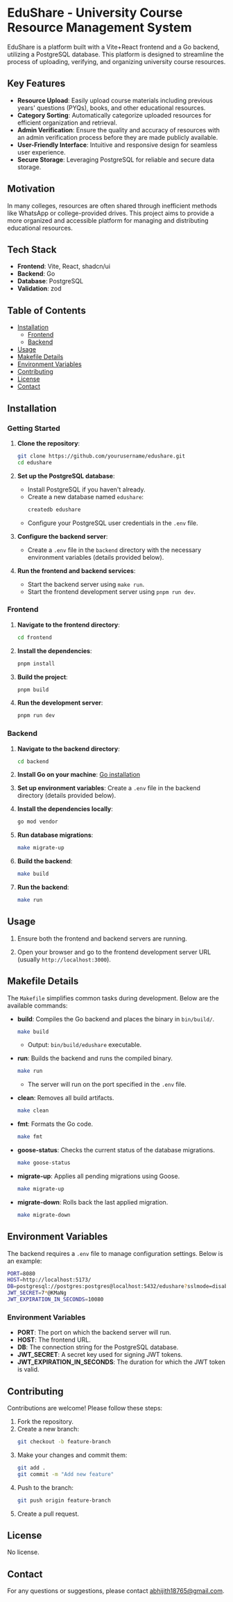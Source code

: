 # EduShare - University Course Resource Management System

EduShare is a platform built with a Vite+React frontend and a Go backend, utilizing a PostgreSQL database. This platform is designed to streamline the process of uploading, verifying, and organizing university course resources.

## Key Features

- **Resource Upload**: Easily upload course materials including previous years' questions (PYQs), books, and other educational resources.
- **Category Sorting**: Automatically categorize uploaded resources for efficient organization and retrieval.
- **Admin Verification**: Ensure the quality and accuracy of resources with an admin verification process before they are made publicly available.
- **User-Friendly Interface**: Intuitive and responsive design for seamless user experience.
- **Secure Storage**: Leveraging PostgreSQL for reliable and secure data storage.

## Motivation

In many colleges, resources are often shared through inefficient methods like WhatsApp or college-provided drives. This project aims to provide a more organized and accessible platform for managing and distributing educational resources.

## Tech Stack

- **Frontend**: Vite, React, shadcn/ui
- **Backend**: Go
- **Database**: PostgreSQL
- **Validation**: zod

## Table of Contents

- [Installation](#installation)
  - [Frontend](#frontend)
  - [Backend](#backend)
- [Usage](#usage)
- [Makefile Details](#makefile-details)
- [Environment Variables](#environment-variables)
- [Contributing](#contributing)
- [License](#license)
- [Contact](#contact)

## Installation

### Getting Started

1. **Clone the repository**:
    ```bash
    git clone https://github.com/yourusername/edushare.git
    cd edushare
    ```

2. **Set up the PostgreSQL database**:
    - Install PostgreSQL if you haven't already.
    - Create a new database named `edushare`:
      ```bash
      createdb edushare
      ```
    - Configure your PostgreSQL user credentials in the `.env` file.

3. **Configure the backend server**:
    - Create a `.env` file in the `backend` directory with the necessary environment variables (details provided below).

4. **Run the frontend and backend services**:
    - Start the backend server using `make run`.
    - Start the frontend development server using `pnpm run dev`.

### Frontend

1. **Navigate to the frontend directory**:
    ```bash
    cd frontend
    ```

2. **Install the dependencies**:
    ```bash
    pnpm install
    ```

3. **Build the project**:
    ```bash
    pnpm build
    ```

4. **Run the development server**:
    ```bash
    pnpm run dev
    ```

### Backend

1. **Navigate to the backend directory**:
    ```bash
    cd backend
    ```

2. **Install Go on your machine**: [Go installation](https://go.dev/doc/install)

3. **Set up environment variables**: Create a `.env` file in the backend directory (details provided below).

4. **Install the dependencies locally**:
    ```bash
    go mod vendor
    ```

5. **Run database migrations**:
    ```bash
    make migrate-up
    ```

6. **Build the backend**:
    ```bash
    make build
    ```

7. **Run the backend**:
    ```bash
    make run
    ```

## Usage

1. Ensure both the frontend and backend servers are running.

2. Open your browser and go to the frontend development server URL (usually `http://localhost:3000`).

## Makefile Details

The `Makefile` simplifies common tasks during development. Below are the available commands:

- **build**: Compiles the Go backend and places the binary in `bin/build/`.
    ```bash
    make build
    ```
    - Output: `bin/build/edushare` executable.

- **run**: Builds the backend and runs the compiled binary.
    ```bash
    make run
    ```
    - The server will run on the port specified in the `.env` file.

- **clean**: Removes all build artifacts.
    ```bash
    make clean
    ```

- **fmt**: Formats the Go code.
    ```bash
    make fmt
    ```

- **goose-status**: Checks the current status of the database migrations.
    ```bash
    make goose-status
    ```

- **migrate-up**: Applies all pending migrations using Goose.
    ```bash
    make migrate-up
    ```

- **migrate-down**: Rolls back the last applied migration.
    ```bash
    make migrate-down
    ```

## Environment Variables

The backend requires a `.env` file to manage configuration settings. Below is an example:

```bash
PORT=8080
HOST=http://localhost:5173/
DB=postgresql://postgres:postgres@localhost:5432/edushare?sslmode=disable
JWT_SECRET=7*@KMaNg
JWT_EXPIRATION_IN_SECONDS=10080
```
### Environment Variables

- **PORT**: The port on which the backend server will run.
- **HOST**: The frontend URL.
- **DB**: The connection string for the PostgreSQL database.
- **JWT_SECRET**: A secret key used for signing JWT tokens.
- **JWT_EXPIRATION_IN_SECONDS**: The duration for which the JWT token is valid.

## Contributing

Contributions are welcome! Please follow these steps:

1. Fork the repository.
2. Create a new branch:
    ```bash
    git checkout -b feature-branch
    ```
3. Make your changes and commit them:
    ```bash
    git add .
    git commit -m "Add new feature"
    ```
4. Push to the branch:
    ```bash
    git push origin feature-branch
    ```
5. Create a pull request.

## License

No license.

## Contact

For any questions or suggestions, please contact [abhijith18765@gmail.com](mailto:abhijith18765@gmail.com).
